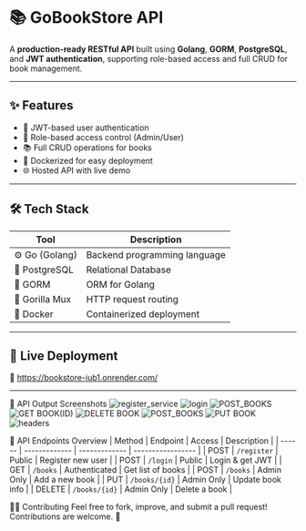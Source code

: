# 📚 GoBookStore API

A **production-ready RESTful API** built using **Golang**, **GORM**, **PostgreSQL**, and **JWT authentication**, supporting role-based access and full CRUD for book management.

---

## ✨ Features

- 🔐 JWT-based user authentication
- 👤 Role-based access control (Admin/User)
- 📚 Full CRUD operations for books
- 🐳 Dockerized for easy deployment
- 🌐 Hosted API with live demo

---

## 🛠️ Tech Stack

| Tool         | Description               |
|--------------|---------------------------|
| ⚙️ Go (Golang)    | Backend programming language |
| 🐘 PostgreSQL | Relational Database       |
| 🧰 GORM        | ORM for Golang           |
| 🧭 Gorilla Mux | HTTP request routing     |
| 🐳 Docker      | Containerized deployment |

---

## 🚀 Live Deployment

🔗 https://bookstore-iub1.onrender.com/

---

📸 API Output Screenshots
![register_service](https://github.com/user-attachments/assets/241e44a7-0f7d-497a-906e-369b2bcd9b20)
![login](https://github.com/user-attachments/assets/9ee75469-e109-442b-b28f-546acea87a80)
![POST_BOOKS](https://github.com/user-attachments/assets/7dde3bbb-2628-45dd-a9b6-13a8180f95cc)
![GET BOOK(ID)](https://github.com/user-attachments/assets/12b002f7-9216-4ff0-b2d7-b1d45ef536af)
![DELETE BOOK](https://github.com/user-attachments/assets/ece42753-7a33-4a64-8a9c-e49471cc7067)
![POST_BOOKS](https://github.com/user-attachments/assets/5d2bcc70-f663-4876-8c1c-997ac4e59d3b)
![PUT BOOK](https://github.com/user-attachments/assets/d3be00d3-be9b-4d19-bb42-c68da457e6fc)
![headers](https://github.com/user-attachments/assets/b84316c5-8682-4116-96e0-682e23185f3c)

🧪 API Endpoints Overview
| Method | Endpoint      | Access        | Description       |
| ------ | ------------- | ------------- | ----------------- |
| POST   | `/register`   | Public        | Register new user |
| POST   | `/login`      | Public        | Login & get JWT   |
| GET    | `/books`      | Authenticated | Get list of books |
| POST   | `/books`      | Admin Only    | Add a new book    |
| PUT    | `/books/{id}` | Admin Only    | Update book info  |
| DELETE | `/books/{id}` | Admin Only    | Delete a book     |

👨‍💻 Contributing
Feel free to fork, improve, and submit a pull request! Contributions are welcome. 🙌


